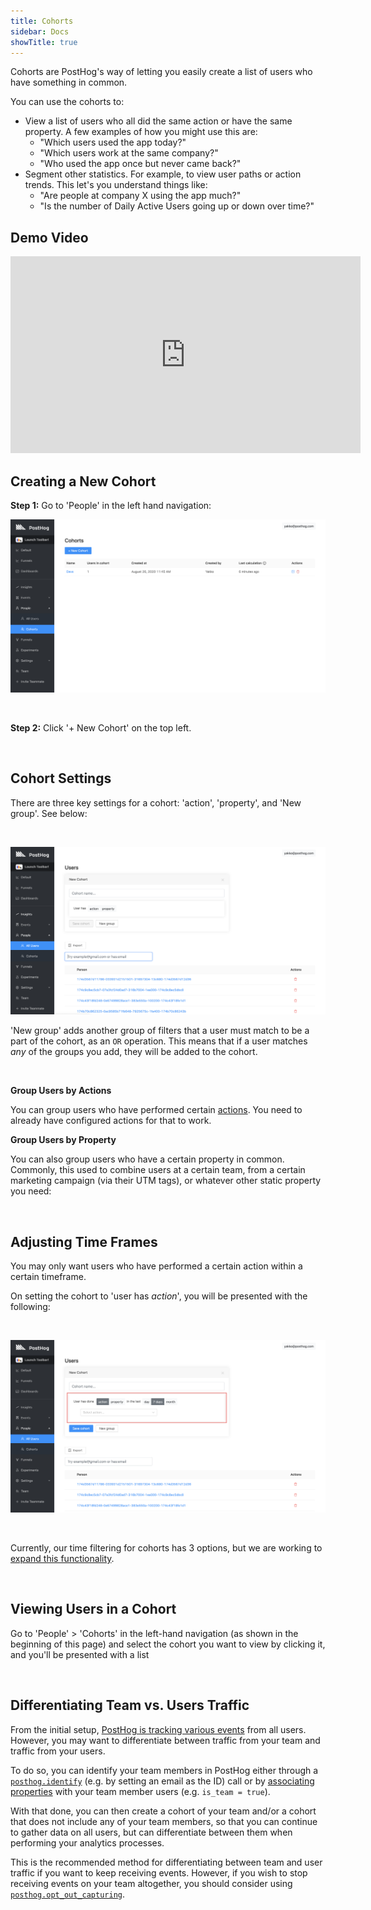 ```yaml
---
title: Cohorts
sidebar: Docs
showTitle: true
---
```


Cohorts are PostHog's way of letting you easily create a list of users who have something in common.

You can use the cohorts to:

* View a list of users who all did the same action or have the same property. A few examples of how you might use this are:
  * "Which users used the app today?"
  * "Which users work at the same company?"
  * "Who used the app once but never came back?"
* Segment other statistics. For example, to view user paths or action trends. This let's you understand things like:
  * "Are people at company X using the app much?"
  * "Is the number of Daily Active Users going up or down over time?"

## Demo Video

<iframe width="560" height="315" src="https://www.youtube.com/embed/GtSSxmOdyk4" frameborder="0" allow="accelerometer; autoplay; clipboard-write; encrypted-media; gyroscope; picture-in-picture" allowfullscreen></iframe>

## Creating a New Cohort

**Step 1:** Go to 'People' in the left hand navigation:

![left hand navigation for cohorts](../../images/features/cohorts/cohorts-page.png)

<br />

**Step 2:** Click '+ New Cohort' on the top left.

<br />


## Cohort Settings

There are three key settings for a cohort: 'action', 'property', and 'New group'. See below:

<br />

![Three key cohort settings](../../images/features/cohorts/cohort-options.png)

'New group' adds another group of filters that a user must match to be a part of the cohort, as an `OR` operation. This means that if a user matches _any_ of the groups you add, they will be added to the cohort. 

<br />

**Group Users by Actions**

You can group users who have performed certain [actions](/features/actions). You need to already have configured actions for that to work.

**Group Users by Property**

You can also group users who have a certain property in common. Commonly, this used to combine users at a certain team, from a certain marketing campaign (via their UTM tags), or whatever other static property you need:

<br />


## Adjusting Time Frames

You may only want users who have performed a certain action within a certain timeframe.

On setting the cohort to 'user has *action*', you will be presented with the following:

<br />


<span class='centered'>![cohort - user action date range selection](../../images/features/cohorts/cohort-time-frame.png)</span>

<br />


Currently, our time filtering for cohorts has 3 options, but we are working to [expand this functionality](https://github.com/PostHog/posthog/issues/199).

<br />


## Viewing Users in a Cohort

Go to 'People' > 'Cohorts' in the left-hand navigation (as shown in the beginning of this page) and select the cohort you want to view by clicking it, and you'll be presented with a list

<br />

## Differentiating Team vs. Users Traffic
From the initial setup, [PostHog is tracking various events](/docs/integrate/client/js#autocapture) from all users. However, you may want to differentiate between traffic from your team and traffic from your users.

To do so, you can identify your team members in PostHog either through a [`posthog.identify`](/docs/integrate/client/js#identifying-users) (e.g. by setting an email as the ID) call or by [associating properties](/docs/integrate/client/js#sending-user-information) with your team member users (e.g. `is_team = true`). 

With that done, you can then create a cohort of your team and/or a cohort that does not include any of your team members, so that you can continue to gather data on all users, but can differentiate between them when performing your analytics processes.

This is the recommended method for differentiating between team and user traffic if you want to keep receiving events. However, if you wish to stop receiving events on your team altogether, you should consider using [`posthog.opt_out_capturing`](/docs/integrate/client/js#opt-users-out).
